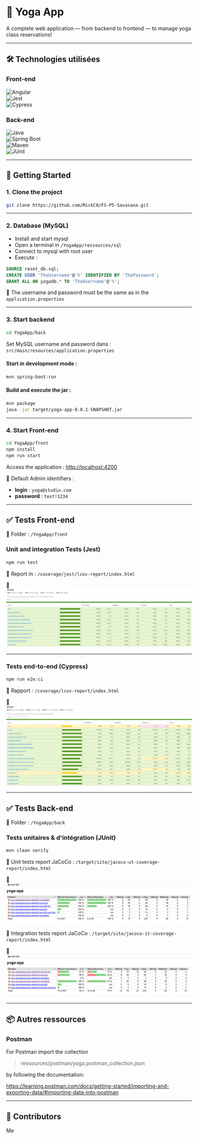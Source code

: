 
# 🧘 Yoga App

A complete web application — from backend to frontend — to manage yoga class reservations!

---

## 🛠️ Technologies utilisées

### Front-end
![Angular](https://img.shields.io/badge/Angular-14.2.0-blue)  
![Jest](https://img.shields.io/badge/Jest-28.1.3-green)  
![Cypress](https://img.shields.io/badge/Cypress-10.4.0-purple)

### Back-end
![Java](https://img.shields.io/badge/Java-17.0.8-orange)  
![Spring Boot](https://img.shields.io/badge/Spring_Boot-2.6.1-green)  
![Maven](https://img.shields.io/badge/Maven-3.9.9-pink)  
![JUnit](https://img.shields.io/badge/Junit-5.12.0-red)

---

## 🚀 Getting Started

### 1. Clone the project

```bash
git clone https://github.com/MickC0/FS-P5-Savasana.git
```

---

### 2. Database (MySQL)

- Install and start mysql
- Open a terminal in `/YogaApp/ressources/sql`
- Connect to mysql with root user
- Execute :
```sql
SOURCE reset_db.sql;
CREATE USER 'TheUsername'@'%' IDENTIFIED BY 'ThePassword';
GRANT ALL ON yogadb.* TO 'TheUsername'@'%';
```
📌 The username and password must be the same as in the `application.properties`

---

### 3. Start backend

```bash
cd YogaApp/back
```

Set MySQL username and password dans :  
`src/main/resources/application.properties`

#### Start in development mode :
```bash
mvn spring-boot:run
```

#### Build and execute the jar :
```bash
mvn package
java -jar target/yoga-app-0.0.1-SNAPSHOT.jar
```

---

### 4. Start Front-end

```bash
cd YogaApp/front
npm install
npm run start
```

Access the application : [http://localhost:4200](http://localhost:4200)

🔐 Default Admin identifiers :
- **login** : `yoga@studio.com`
- **password** : `test!1234`

---

## ✅ Tests Front-end

📁 Folder : `/YogaApp/front`

### Unit and integration Tests (Jest)

```bash
npm run test
```

🧪 Report in : `/coverage/jest/lcov-report/index.html`

📸 ![Jest Coverage Report](ressources/coverage-report/Frontend_tests-unitaires-integration.png)

---

### Tests end-to-end (Cypress)

```bash
npm run e2e:ci
```

📄 Rapport : `/coverage/lcov-report/index.html`

📸 ![Cypress Coverage Report](ressources/coverage-report/Frontend_tests-e2e.png)

---

## ✅ Tests Back-end

📁 Folder : `/YogaApp/back`

### Tests unitaires & d'intégration (JUnit)

```bash
mvn clean verify
```

📄 Unit tests report JaCoCo : `/target/site/jacoco-ut-coverage-report/index.html`

📸 ![JUnit Coverage Report](ressources/coverage-report/Backend_tests-unitaires.png)


📄 Integration tests report JaCoCo : `/target/site/jacoco-it-coverage-report/index.html`

📸 ![JUnit Coverage Report](ressources/coverage-report/Backend_tests-integration.png)

---

## 📦 Autres ressources

### Postman

For Postman import the collection

> ressources/postman/yoga.postman_collection.json

by following the documentation:

https://learning.postman.com/docs/getting-started/importing-and-exporting-data/#importing-data-into-postman

---

## 📎 Contributors

Me
